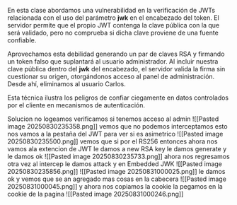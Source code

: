 En esta clase abordamos una vulnerabilidad en la verificación de JWTs relacionada con el uso del parámetro **jwk** en el encabezado del token. El servidor permite que el propio JWT contenga la clave pública con la que será validado, pero no comprueba si dicha clave proviene de una fuente confiable.

Aprovechamos esta debilidad generando un par de claves RSA y firmando un token falso que suplantará al usuario administrador. Al incluir nuestra clave pública dentro del **jwk** del encabezado, el servidor valida la firma sin cuestionar su origen, otorgándonos acceso al panel de administración. Desde ahí, eliminamos al usuario Carlos.

Esta técnica ilustra los peligros de confiar ciegamente en datos controlados por el cliente en mecanismos de autenticación.

Solucion
no logeamos verificamos si tenemos acceso al admin
![[Pasted image 20250830235358.png]]
vemos que no podemos interceptamos esto
nos vamos a la pestaña del JWT para ver si es asimetrico
![[Pasted image 20250830235500.png]]
vemos que si por el RS256
entonces ahora nos vamos ala extencion de JWT le damos a new RSA key le damos generate y le damos ok
![[Pasted image 20250830235733.png]]
ahora nos regresamos otra vez al intercep le damos attack y en Embedded JWK
![[Pasted image 20250830235856.png]]
![[Pasted image 20250831000025.png]]
le damos ok y vemos que se an agregado mas cosas en la cabecera
![[Pasted image 20250831000045.png]]
y ahora nos copiamos la cookie
la pegamos en la cookie de la pagina
![[Pasted image 20250831000246.png]]
